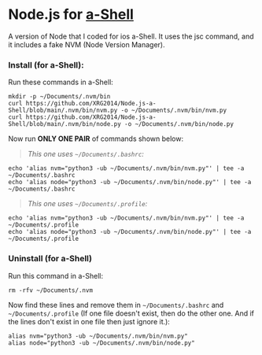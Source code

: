 # Node.js for [a-Shell](https://holzschu.github.io/a-Shell_iOS)
A version of Node that I coded for ios a-Shell. It uses the jsc command, and it includes a fake NVM (Node Version Manager).

### Install (for a-Shell):

Run these commands in a-Shell:

```
mkdir -p ~/Documents/.nvm/bin
curl https://github.com/XRG2014/Node.js-a-Shell/blob/main/.nvm/bin/nvm.py -o ~/Documents/.nvm/bin/nvm.py
curl https://github.com/XRG2014/Node.js-a-Shell/blob/main/.nvm/bin/node.py -o ~/Documents/.nvm/bin/node.py
```

Now run **ONLY ONE PAIR** of commands shown below:

> _This one uses ```~/Documents/.bashrc```:_
```
echo 'alias nvm="python3 -ub ~/Documents/.nvm/bin/nvm.py"' | tee -a ~/Documents/.bashrc
echo 'alias node="python3 -ub ~/Documents/.nvm/bin/node.py"' | tee -a ~/Documents/.bashrc
```

> _This one uses ```~/Documents/.profile```:_
```
echo 'alias nvm="python3 -ub ~/Documents/.nvm/bin/nvm.py"' | tee -a ~/Documents/.profile
echo 'alias node="python3 -ub ~/Documents/.nvm/bin/node.py"' | tee -a ~/Documents/.profile
```

### Uninstall (for a-Shell)

Run this command in a-Shell:

```
rm -rfv ~/Documents/.nvm
```

Now find these lines and remove them in ```~/Documents/.bashrc``` and ```~/Documents/.profile``` (If one file doesn't exist, then do the other one. And if the lines don't exist in one file then just ignore it.):

```
alias nvm="python3 -ub ~/Documents/.nvm/bin/nvm.py"
alias node="python3 -ub ~/Documents/.nvm/bin/node.py"
```
